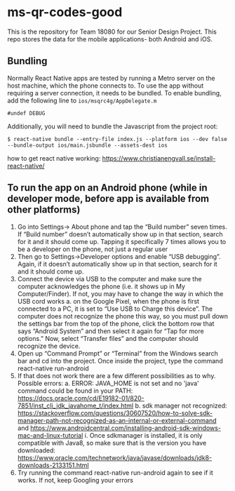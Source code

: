 # ms-qr-codes-good

This is the repository for Team 18080 for our Senior Design Project. This repo stores the data for the mobile applications- both Android and iOS.

## Bundling
Normally React Native apps are tested by running a Metro server on the host
machine, which the phone connects to. To use the app without requiring a server
connection, it needs to be bundled. To enable bundling, add the following
line to `ios/msqrc4g/AppDelegate.m`

```
#undef DEBUG
```

Additionally, you will need to bundle the Javascript from the project root:

```
$ react-native bundle --entry-file index.js --platform ios --dev false --bundle-output ios/main.jsbundle --assets-dest ios
```

how to get react native working:
https://www.christianengvall.se/install-react-native/


## To run the app on an Android phone (while in developer mode, before app is available from other platforms)
1.	Go into Settings-> About phone and tap the “Build number” seven times. If “Build number” doesn’t automatically show up in that section, search for it and it should come up. Tapping it specifically 7 times allows you to be a developer on the phone, not just a regular user
2.	Then go to Settings->Developer options and enable “USB debugging”. Again, if it doesn’t automatically show up in that section, search for it and it should come up.
3.	Connect the device via USB to the computer and make sure the computer acknowledges the phone (i.e. it shows up in My Computer/Finder). If not, you may have to change the way in which the USB cord works 
a.	on the Google Pixel, when the phone is first connected to a PC, it is set to “Use USB to Charge this device”. The computer does not recognize the phone this way, so you must pull down the settings bar from the top of the phone, click the bottom row that says “Android System” and then select it again for “Tap for more options.” Now, select “Transfer files” and the computer should recognize the device.
4.	Open up “Command Prompt” or “Terminal” from the Windows search bar and cd into the project. Once inside the project, type the command react-native run-android
5.	If that does not work there are a few different possibilities as to why. Possible errors:
a.	ERROR: JAVA_HOME is not set and no 'java' command could be found in your PATH: https://docs.oracle.com/cd/E19182-01/820-7851/inst_cli_jdk_javahome_t/index.html
b.	sdk manager not recognized: https://stackoverflow.com/questions/30607520/how-to-solve-sdk-manager-path-not-recognized-as-an-internal-or-external-command and https://www.androidcentral.com/installing-android-sdk-windows-mac-and-linux-tutorial
i.	Once sdkmanager is installed, it is only compatible with Java8, so make sure that is the version you have downloaded: https://www.oracle.com/technetwork/java/javase/downloads/jdk8-downloads-2133151.html
6.	Try running the command react-native run-android again to see if it works. If not, keep Googling your errors

